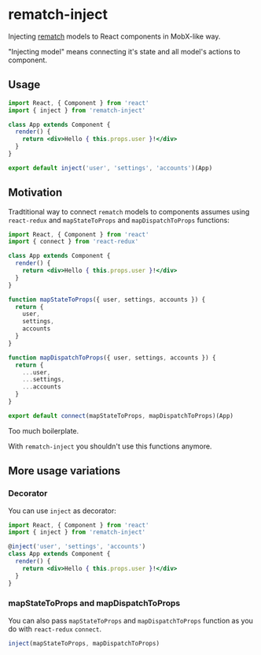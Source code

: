 # rematch-inject

Injecting [rematch](https://github.com/rematch/rematch) models to React components in MobX-like way.

"Injecting model" means connecting it's state and all model's actions to component.

## Usage

```jsx harmony
import React, { Component } from 'react'
import { inject } from 'rematch-inject'

class App extends Component {
  render() {
    return <div>Hello { this.props.user }!</div>
  }
}

export default inject('user', 'settings', 'accounts')(App)
```

## Motivation

Tradtitional way to connect `rematch` models to components assumes using `react-redux` and `mapStateToProps` and `mapDispatchToProps` functions:

```jsx harmony
import React, { Component } from 'react'
import { connect } from 'react-redux'

class App extends Component {
  render() {
    return <div>Hello { this.props.user }!</div>
  }
}

function mapStateToProps({ user, settings, accounts }) {
  return {
    user,
    settings,
    accounts
  }
}

function mapDispatchToProps({ user, settings, accounts }) {
  return {
    ...user,
    ...settings,
    ...accounts
  }
}

export default connect(mapStateToProps, mapDispatchToProps)(App)
```

Too much boilerplate.

With `rematch-inject` you shouldn't use this functions anymore.

## More usage variations

### Decorator

You can use `inject` as decorator:

```jsx harmony
import React, { Component } from 'react'
import { inject } from 'rematch-inject'

@inject('user', 'settings', 'accounts')
class App extends Component {
  render() {
    return <div>Hello { this.props.user }!</div>
  }
}
```

### mapStateToProps and mapDispatchToProps

You can also pass `mapStateToProps` and `mapDispatchToProps` function as you do with `react-redux` `connect`.

```jsx harmony
inject(mapStateToProps, mapDispatchToProps)
```

